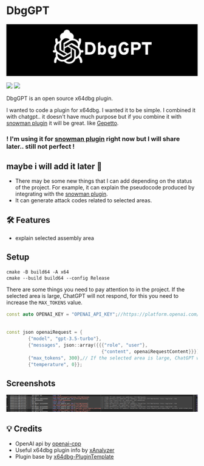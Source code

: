 # DbgGPT
![DbgGPT](https://github.com/3r4y/DbgGPT/blob/main/img/DbgGPT.jpg?raw=true)


![](https://img.shields.io/github/stars/3r4y/DbgGPT)
![](https://img.shields.io/github/forks/3r4y/DbgGPT)

DbgGPT is an open source x64dbg plugin.

I wanted to code a plugin for x64dbg. I wanted it to be simple. I combined it with chatgpt.. it doesn't have much purpose but if you combine it with [snowman plugin](https://github.com/x64dbg/snowman) it will be great. like [Gepetto](https://github.com/JusticeRage/Gepetto).

### ! I'm using it for [snowman plugin](https://github.com/x64dbg/snowman) right now but I will share later.. still not perfect !

## maybe i will add it later 😬
* There may be some new things that I can add depending on the status of the project. For example, it can explain the pseudocode produced by integrating with the [snowman plugin](https://github.com/x64dbg/snowman).
* It can generate attack codes related to selected areas.


## 🛠 Features

* explain selected assembly area


## Setup

```
cmake -B build64 -A x64
cmake --build build64 --config Release
```

There are some things you need to pay attention to in the project. If the selected area is large, ChatGPT will not respond, for this you need to increase the `MAX_TOKENS` value.


```cpp
const auto OPENAI_KEY = "OPENAI_API_KEY";//https://platform.openai.com/account/api-keys

```

```cpp

const json openaiRequest = {
        {"model", "gpt-3.5-turbo"},
        {"messages", json::array({{{"role", "user"},
                                   {"content", openaiRequestContent}}})},
        {"max_tokens", 300},// If the selected area is large, ChatGPT will not respond, for this you need to increase the MAX_TOKENS value.
        {"temperature", 0}};
```

## Screenshots

![example](https://github.com/3r4y/DbgGPT/blob/main/img/example.png?raw=true)

## 💡 Credits

* OpenAI api by [openai-cpp](https://github.com/olrea/openai-cpp)
* Useful x64dbg plugin info by [xAnalyzer](https://github.com/ThunderCls/xAnalyzer)
* Plugin base by [x64dbg-PluginTemplate](https://github.com/x64dbg/PluginTemplate)
